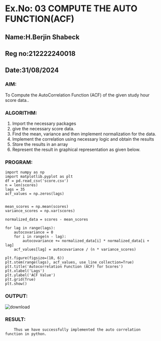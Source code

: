 # Ex.No: 03   COMPUTE THE AUTO FUNCTION(ACF)

## Name:H.Berjin Shabeck
## Reg no:212222240018
## Date:31/08/2024

### AIM:
To Compute the AutoCorrelation Function (ACF) of the given study hour score data..
### ALGORITHM:
1. Import the necessary packages
2. give the necessary score data.
3. Find the mean, variance and then implement normalization for the data.
4. Implement the correlation using necessary logic and obtain the results
5. Store the results in an array
6. Represent the result in graphical representation as given below.
### PROGRAM:
```
import numpy as np
import matplotlib.pyplot as plt
df = pd.read_csv('score.csv')
n = len(scores)
lags = 35
acf_values = np.zeros(lags)


mean_scores = np.mean(scores)
variance_scores = np.var(scores)

normalized_data = scores - mean_scores

for lag in range(lags):
    autocovariance = 0
    for i in range(n - lag):
        autocovariance += normalized_data[i] * normalized_data[i + lag]
    acf_values[lag] = autocovariance / (n * variance_scores)

plt.figure(figsize=(10, 6))
plt.stem(range(lags), acf_values, use_line_collection=True)
plt.title('Autocorrelation Function (ACF) for Scores')
plt.xlabel('Lags')
plt.ylabel('ACF Value')
plt.grid(True)
plt.show()
```

### OUTPUT:
![download](https://github.com/user-attachments/assets/86e4b414-3bd2-4452-8fb4-bbb138da80e2)


### RESULT:
        Thus we have successfully implemented the auto correlation function in python.
